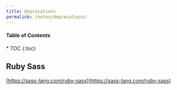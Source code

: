 ```yaml
---
title: Deprecations
permalink: /notes/deprecations/
---
```


<h4>Table of Contents</h4>
* TOC
{:toc}

## Ruby Sass

[https://sass-lang.com/ruby-sass](https://sass-lang.com/ruby-sass)
